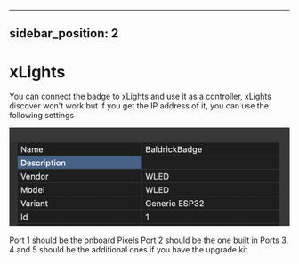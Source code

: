 
---
sidebar_position: 2
---

# xLights

You can connect the badge to xLights and use it as a controller, xLights discover won't work but if you get the IP address of it, you can use the following settings

![xLights Baldrick Badge ](img/xlights.png)

Port 1 should be the onboard Pixels 
Port 2 should be the one built in
Ports 3, 4 and 5 should be the additional ones if you have the upgrade kit